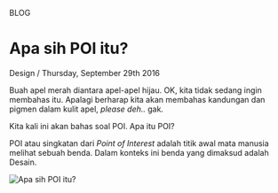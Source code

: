 <p class="type">BLOG</p>

# Apa sih POI itu?

<p class="meta">Design  /  Thursday, September 29th 2016</p>

Buah apel merah diantara apel-apel hijau. OK, kita tidak sedang ingin membahas itu. Apalagi berharap kita akan membahas kandungan dan pigmen dalam kulit apel, <em>please deh..</em> gak.

Kita kali ini akan bahas soal POI. Apa itu POI?

POI atau singkatan dari <em>Point of Interest</em> adalah titik awal mata manusia melihat sebuah benda. Dalam konteks ini benda yang dimaksud adalah Desain.

![Apa sih POI itu?](https://farooq-agent.web.app/assets/images/blog/small/w2sqSPpS_post_image.jpg)
